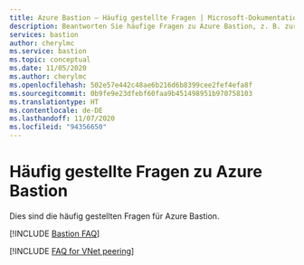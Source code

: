 ```yaml
---
title: Azure Bastion – Häufig gestellte Fragen | Microsoft-Dokumentation
description: Beantworten Sie häufige Fragen zu Azure Bastion, z. B. zur Verfügbarkeit, zur Anzahl der unterstützten parallelen, zu Problemen mit der Konfiguration und zur Preisgestaltung.
services: bastion
author: cherylmc
ms.service: bastion
ms.topic: conceptual
ms.date: 11/05/2020
ms.author: cherylmc
ms.openlocfilehash: 502e57e442c48ae6b216d6b8399cee2fef4efa8f
ms.sourcegitcommit: 0b9fe9e23dfebf60faa9b451498951b970758103
ms.translationtype: HT
ms.contentlocale: de-DE
ms.lasthandoff: 11/07/2020
ms.locfileid: "94356650"
---
```

# <a name="azure-bastion-faq"></a>Häufig gestellte Fragen zu Azure Bastion

Dies sind die häufig gestellten Fragen für Azure Bastion.

[!INCLUDE [Bastion FAQ](../../includes/bastion-faq-include.md)]

[!INCLUDE [FAQ for VNet peering](../../includes/bastion-faq-peering-include.md)]
